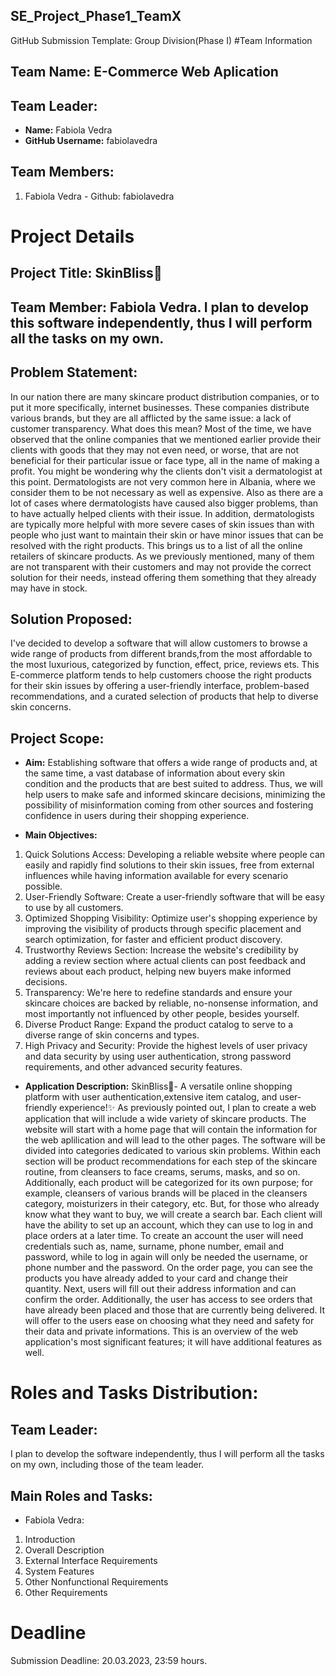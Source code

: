 ## SE_Project_Phase1_TeamX
GitHub Submission Template: Group Division(Phase I) #Team Information
## Team Name: E-Commerce Web Aplication

## Team Leader:
- **Name:** Fabiola Vedra
- **GitHub Username:** fabiolavedra

## Team Members:
1. Fabiola Vedra - Github: fabiolavedra

# Project Details

## Project Title: SkinBliss🌷

## Team Member: Fabiola Vedra. I plan to develop this software independently, thus I will perform all the tasks on my own.

## Problem Statement:
In our nation there are many skincare product distribution companies, or to put it more specifically, internet businesses. These companies distribute various brands, but they are all afflicted by the same issue: a lack of customer transparency. What does this mean? Most of the time, we have observed that the online companies that we mentioned earlier provide their clients with goods that they may not even need, or worse, that are not beneficial for their particular issue or face type, all in the name of making a profit. You might be wondering why the clients don't visit a dermatologist at this point. Dermatologists are not very common here in Albania, where we consider them to be not necessary as well as expensive. Also as there are a lot of cases where dermatologists have caused also bigger problems, than to have actually helped clients with their issue. In addition, dermatologists are typically more helpful with more severe cases of skin issues than with people who just want to maintain their skin or have minor issues that can be resolved with the right products. This brings us to a list of all the online retailers of skincare products. As we previously mentioned, many of them are not transparent with their customers and may not provide the correct solution for their needs, instead offering them something that they already may have in stock.

## Solution Proposed:
I've decided to develop a software that will allow customers to browse a wide range of products from different brands,from the most affordable to the most luxurious, categorized by function, effect, price, reviews ets. This E-commerce platform tends to help customers choose the right products for their skin issues by offering a user-friendly interface, problem-based recommendations, and a curated selection of products that help to diverse skin concerns.

## Project Scope:
- **Aim:** Establishing software that offers a wide range of products and, at the same time, a vast database of information about every skin condition and the products that are best suited to address. Thus, we will help users to make safe and informed skincare decisions, minimizing the possibility of misinformation coming from other sources and fostering confidence in users during their shopping experience.

- **Main Objectives:**
1. Quick Solutions Access: Developing a reliable website where people can easily and rapidly find solutions to their skin issues, free from external influences while having information available for every scenario possible.
2. User-Friendly Software: Create a user-friendly software that will be easy to use by all customers.
3. Optimized Shopping Visibility: Optimize user's shopping experience by improving the visibility of products through specific placement and search optimization, for faster and efficient product discovery.
4. Trustworthy Reviews Section: Increase the website's credibility by adding a review section where actual clients can post feedback and reviews about each product, helping new buyers make informed decisions.
5. Transparency: We're here to redefine standards and ensure your skincare choices are backed by reliable, no-nonsense information, and most importantly not influenced by other people, besides yourself. 
6. Diverse Product Range: Expand the product catalog to serve to a diverse range of skin concerns and types.
7. High Privacy and Security: Provide the highest levels of user privacy and data security by using user authentication, strong password requirements, and other advanced security features.

- **Application Description:**
SkinBliss🌷- A versatile online shopping platform with user authentication,extensive item catalog, and user-friendly experience!✨
As previously pointed out, I plan to create a web application that will include a wide variety of skincare products. The website will start with a home page that will contain the information for the web aplilication and will lead to the other pages. The software will be divided into categories dedicated to various skin problems. Within each section will be product recommendations for each step of the skincare routine, from cleansers to face creams, serums, masks, and so on. Additionally, each product will be categorized for its own purpose; for example, cleansers of various brands will be placed in the cleansers category, moisturizers in their category, etc. But, for those who already know what they want to buy, we will create a search bar. Each client will have the ability to set up an account, which they can use to log in and place orders at a later time. To create an account the user will need credentials such as, name, surname, phone number, email and password, while to log in again will only be needed the username, or phone number and the password. On the order page, you can see the products you have already added to your card and change their quantity.  Next, users will fill out their address information and can confirm the order. Additionally, the user has access to see orders that have already been placed and those that are currently being delivered. It will offer to the users ease on choosing what they need and safety for their data and private informations. This is an overview of the web application's most significant features; it will have additional features as well. 

# Roles and Tasks Distribution:

## Team Leader:
I plan to develop the software independently, thus I will perform all the tasks on my own, including those of the team leader.

## Main Roles and Tasks:
- Fabiola Vedra: 
1. Introduction
2. Overall Description
3. External Interface Requirements
4. System Features
5. Other Nonfunctional Requirements
6. Other Requirements

# Deadline
Submission Deadline: 20.03.2023, 23:59 hours.